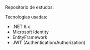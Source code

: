 Repositorio de estudos:

Tecnologias usadas:
  - .NET 6.x
  - Microsoft Identity
  - EntityFramework
  - JWT (Authentication/Authorization)
  

